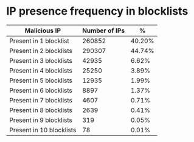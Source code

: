 # IP presence frequency in blocklists
| Malicious IP | Number of IPs | % |
|----|----|----|
| Present in 1 blocklist | 260852 | 40.20% |
| Present in 2 blocklists | 290307 | 44.74% |
| Present in 3 blocklists | 42935 | 6.62% |
| Present in 4 blocklists | 25250 | 3.89% |
| Present in 5 blocklists | 12935 | 1.99% |
| Present in 6 blocklists | 8897 | 1.37% |
| Present in 7 blocklists | 4607 | 0.71% |
| Present in 8 blocklists | 2639 | 0.41% |
| Present in 9 blocklists | 319 | 0.05% |
| Present in 10 blocklists | 78 | 0.01% |
